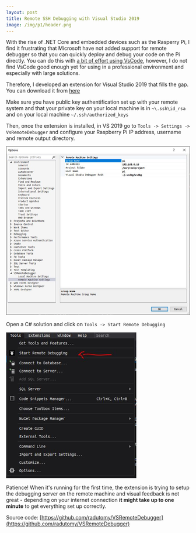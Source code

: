 ```yaml
---	
layout: post	
title: Remote SSH Debugging with Visual Studio 2019
image: /img/p1/header.png
---	
```


With the rise of .NET Core and embedded devices such as the Rasperry Pi, I find it frustrating that Microsoft have not added support for remote debugger so that you can quickly deploy and debug your code on the Pi directly. You can do this with [a bit of effort using VsCode](https://www.hanselman.com/blog/VisualStudioCodeRemoteDevelopmentOverSSHToARaspberryPiIsButter.aspx), however, I do not find VsCode good enough yet for using in a professional environment and especially with large solutions.

Therefore, I developed an extension for Visual Studio 2019 that fills the gap. You can download it from [here](https://github.com/radutomy/VSRemoteDebugger/releases/)

Make sure you have public key authentification set up with your remote system and that your private key on your local machine is in `~\.ssh\id_rsa` and on your local machine `~/.ssh/authorized_keys`

Then, once the extension is installed, in VS 2019 go to `Tools -> Settings -> VsRemoteDebugger` and configure your Raspberry Pi IP address, username and remote output directory. 

![alt text][1]

Open a C# solution and click on `Tools -> Start Remote Debugging`

![alt text][2]


Patience! When it's running for the first time, the extension is trying to setup the debugging server on the remote machine and visual feedback is not great - depending on your internet connection **it might take up to one minute** to get everything set up correctly.


Source code: [https://github.com/radutomy/VSRemoteDebugger](https://github.com/radutomy/VSRemoteDebugger)

[1]: https://raw.githubusercontent.com/radutomy/radutomy.github.io/master/img/p1/img1.JPG
[2]: https://raw.githubusercontent.com/radutomy/radutomy.github.io/master/img/p1/img2.JPG